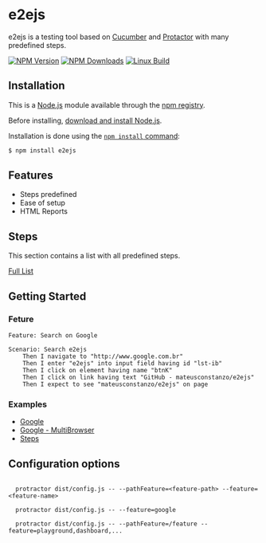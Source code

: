 # e2ejs

e2ejs is a testing tool based on [Cucumber](https://cucumber.io/) and [Protactor](https:/www.protractortest.org/) with many predefined steps.

  [![NPM Version][npm-image]][npm-url]
  [![NPM Downloads][downloads-image]][downloads-url]
  [![Linux Build][travis-image]][travis-url]

## Installation

This is a [Node.js](https://nodejs.org/en/) module available through the [npm registry](https://www.npmjs.com/).

Before installing, [download and install Node.js](https://nodejs.org/en/download/). 

Installation is done using the [`npm install` command](https://docs.npmjs.com/getting-started/installing-npm-packages-locally):

```bash
$ npm install e2ejs
```

## Features

  * Steps predefined
  * Ease of setup
  * HTML Reports

## Steps

This section contains a list with all predefined steps.

[Full List](STEPS.md)

## Getting Started

### Feture

```cucumber
Feature: Search on Google

Scenario: Search e2ejs
    Then I navigate to "http://www.google.com.br"
    Then I enter "e2ejs" into input field having id "lst-ib"
    Then I click on element having name "btnK"
    Then I click on link having text "GitHub - mateusconstanzo/e2ejs"
    Then I expect to see "mateusconstanzo/e2ejs" on page
```

### Examples

* [Google](./examples/google)
* [Google - MultiBrowser](./examples/google-multibrowser)
* [Steps](./examples/steps)


## Configuration options 

```

  protractor dist/config.js -- --pathFeature=<feature-path> --feature=<feature-name>

  protractor dist/config.js -- --feature=google

  protractor dist/config.js -- --pathFeature=/feature --feature=playground,dashboard,...

```

[npm-image]: https://img.shields.io/npm/v/e2ejs.svg
[npm-url]: https://npmjs.org/package/e2ejs
[downloads-image]: https://img.shields.io/npm/dm/e2ejs.svg
[downloads-url]: https://npmjs.org/package/e2ejs
[travis-image]: https://img.shields.io/travis/mateusconstanzo/e2ejs/master.svg?label=linux
[travis-url]: https://travis-ci.org/mateusconstanzo/e2ejs
